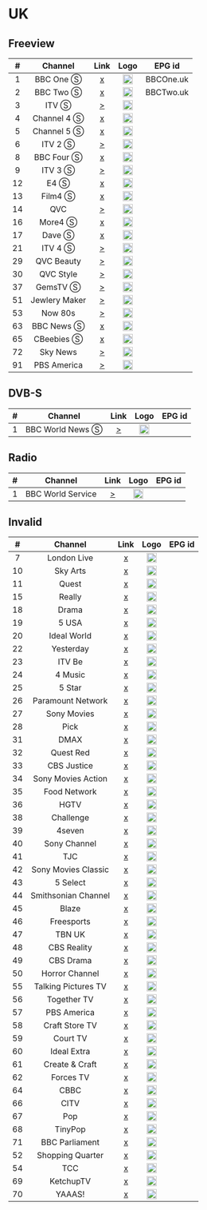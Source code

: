 <h1>UK</h1>

<h2>Freeview</h2>

| #   | Channel        | Link  | Logo | EPG id |
|:---:|:--------------:|:-----:|:----:|:------:|
| 1   | BBC One Ⓢ  | [x]() | <img height="20" src="https://i.imgur.com/72knNcb.png"/> | BBCOne.uk |
| 2   | BBC Two Ⓢ  | [x]() | <img height="20" src="https://i.imgur.com/Bn29Mmo.png"/> | BBCTwo.uk |
| 3   | ITV Ⓢ      | [>](http://31.220.41.88:8081/live/itv1.stream/chunks.m3u8) | <img height="20" src="https://i.imgur.com/ABwq10G.png"/> |
| 4   | Channel 4 Ⓢ| [x]() | <img height="20" src="https://i.imgur.com/LfvwZfy.png"/> |
| 5   | Channel 5 Ⓢ| [x]() | <img height="20" src="https://i.imgur.com/MlQrMU8.png"/> |
| 6   | ITV 2 Ⓢ    | [>](http://93.190.139.35:8278/streams/d/itv2_antik/playlist.m3u8) | <img height="20" src="https://i.imgur.com/Ji65OXG.png"/> |
| 8   | BBC Four Ⓢ | [x]() | <img height="20" src="https://i.imgur.com/HMw8GBx.png"/> |
| 9   | ITV 3 Ⓢ    | [>](http://31.220.41.88:8081/live/itv3.stream/chunks.m3u8) | <img height="20" src="https://i.imgur.com/vYNyYGx.png"/> |
| 12  | E4 Ⓢ       | [x]() | <img height="20" src="https://i.imgur.com/wqFHeA0.png"/> |
| 13  | Film4 Ⓢ    | [x]() | <img height="20" src="https://i.imgur.com/bSJb8sy.png"/> |
| 14  | QVC         | [>](https://d1txbbj1u9asam.cloudfront.net/live/qvcuk_main_clean/bitrate1.isml/3/prog_index.m3u8) | <img height="20" src="https://i.imgur.com/1Zp2uo5.png"/> |
| 16  | More4 Ⓢ    | [x]() | <img height="20" src="https://i.imgur.com/ZzmxmK2.png"/> |
| 17  | Dave Ⓢ     | [x]() | <img height="20" src="https://i.imgur.com/lImahrB.png"/> |
| 21  | ITV 4 Ⓢ    | [>](http://31.220.41.88:8081/live/itv4.stream/chunks.m3u8) | <img height="20" src="https://i.imgur.com/J9B1gvC.png"/> |
| 29  | QVC Beauty  | [>](http://live.qvcuk.simplestreamcdn.com/live/qvcuk_beauty_clean/bitrate1.isml/live.m3u8) | <img height="20" src="https://i.imgur.com/1Zp2uo5.png"/> |
| 30  | QVC Style   | [>](http://live.qvcuk.simplestreamcdn.com/live/qvcuk_style_clean/bitrate1.isml/live.m3u8) | <img height="20" src="https://i.imgur.com/xfEoWFA.png"/> |
| 37  | GemsTV Ⓢ   | [>](http://57d6b85685bb8.streamlock.net:1935/abrgemporiaukgfx/livestream_360p/index.m3u8) | <img height="20" src="https://i.imgur.com/IR2sTag.png"/> |
| 51  | Jewlery Maker | [>](https://lo2-1.gemporia.com/abrjewellerymaker/smil:livestream.smil/playlist.m3u8) | <img height="20" src="https://i.imgur.com/azSptPw.png"/> |
| 53  | Now 80s    | [>](https://lightning-now80s-samsunguk.amagi.tv/playlist.m3u8) | <img height="20" src="https://i.imgur.com/8paz37m.png"/> |
| 63  | BBC News Ⓢ | [x]() | <img height="20" src="https://i.imgur.com/xBLLYyx.png"/> |
| 65  | CBeebies Ⓢ | [x]() | <img height="20" src="https://i.imgur.com/CE8mgnW.png"/> |
| 72  | Sky News  | [>](https://siloh.pluto.tv/lilo/production/SkyNews/master.m3u8) | <img height="20" src="https://i.imgur.com/wNbxgqe.png"/> |
| 91  | PBS America   | [>](https://pbs-samsunguk.amagi.tv/playlist.m3u8) | <img height="20" src="https://i.imgur.com/J4zE5z9.jpg"/> |

<h2>DVB-S</h2>

| #   | Channel        | Link  | Logo | EPG id |
|:---:|:--------------:|:-----:|:----:|:------:|
| 1   | BBC World News Ⓢ  | [>](http://ott-cdn.ucom.am/s24/index.m3u8) | <img height="20" src="https://i.imgur.com/joD38lo.png"/> |

<h2>Radio</h2>

| #   | Channel        | Link  | Logo | EPG id |
|:---:|:--------------:|:-----:|:----:|:------:|
|1    | BBC World Service | [>](http://open.live.bbc.co.uk/mediaselector/5/select/version/2.0/mediaset/http-icy-mp3-a/vpid/bbc_world_service/format/pls.pls) | <img height="20" src="https://i.imgur.com/RYgSSHl.png"/> |

<h2>Invalid</h2>

| #   | Channel        | Link  | Logo | EPG id |
|:---:|:--------------:|:-----:|:----:|:------:|
| 7   | London Live | [x]() | <img height="20" src="https://i.imgur.com/2I8RBhY.png"/> |
| 10  | Sky Arts    | [x]() | <img height="20" src="https://i.imgur.com/O4wh4UQ.png"/> |
| 11  | Quest       | [x]() | <img height="20" src="https://i.imgur.com/PtpEemC.png"/> |
| 15  | Really      | [x]() | <img height="20" src="https://i.imgur.com/8I3XxYj.png"/> |
| 18  | Drama       | [x]() | <img height="20" src="https://i.imgur.com/sK8ANdX.png"/> |
| 19  | 5 USA       | [x]() | <img height="20" src="https://i.imgur.com/G2oua3x.png"/> |
| 20  | Ideal World | [x]() | <img height="20" src="https://i.imgur.com/NoQUyze.png"/> |
| 22  | Yesterday   | [x]() | <img height="20" src="https://i.imgur.com/2JR7Sic.png"/> |
| 23  | ITV Be      | [x]() | <img height="20" src="https://i.imgur.com/81H2Zqs.png"/> |
| 24  | 4 Music     | [x]() | <img height="20" src="https://i.imgur.com/rkKaYZx.png"/> |
| 25  | 5 Star      | [x]() | <img height="20" src="https://i.imgur.com/80SsGZx.png"/> |
| 26  | Paramount Network | [x]() | <img height="20" src="https://i.imgur.com/ovuJylZ.png"/> |
| 27  | Sony Movies | [x]() | <img height="20" src="https://i.imgur.com/GyhI165.png"/> |
| 28  | Pick        | [x]() | <img height="20" src="https://i.imgur.com/uKYrux4.png"/> |
| 31  | DMAX        | [x]() | <img height="20" src="https://i.imgur.com/Xp7Z4i9.png"/> |
| 32  | Quest Red   | [x]() | <img height="20" src="https://i.imgur.com/qKYqWFO.png"/> |
| 33  | CBS Justice | [x]() | <img height="20" src="https://i.imgur.com/4ioiGXt.png"/> |
| 34  | Sony Movies Action | [x]() | <img height="20" src="https://i.imgur.com/39P9c8l.png"/> |
| 35  | Food Network | [x]() | <img height="20" src="https://i.imgur.com/52jFDMw.png"/> |
| 36  | HGTV        | [x]() | <img height="20" src="https://i.imgur.com/DiG4zqf.png"/> |
| 38  | Challenge   | [x]() | <img height="20" src="https://i.imgur.com/q2sCmq0.png"/> |
| 39  | 4seven      | [x]() | <img height="20" src="https://i.imgur.com/tGiaYUi.png"/> |
| 40  | Sony Channel | [x]() | <img height="20" src="https://i.imgur.com/Pd1yNz4.png"/> |
| 41  | TJC         | [x]() | <img height="20" src="https://i.imgur.com/7gaDMgn.png"/> |
| 42  | Sony Movies Classic | [x]() | <img height="20" src="https://i.imgur.com/H4jdje7.png"/> |
| 43  | 5 Select    | [x]() | <img height="20" src="https://i.imgur.com/T3V4N0U.png"/> |
| 44  | Smithsonian Channel | [x]() | <img height="20" src="https://i.imgur.com/rcXVyPW.png"/> |
| 45  | Blaze       | [x]() | <img height="20" src="https://i.imgur.com/wKjTgao.png"/> |
| 46  | Freesports  | [x]() | <img height="20" src="https://i.imgur.com/W9KvL6o.png"/> |
| 47  | TBN UK      | [x]() | <img height="20" src="https://i.imgur.com/J0Ceory.png"/> |
| 48  | CBS Reality | [x]() | <img height="20" src="https://i.imgur.com/YykQhHd.png"/> |
| 49  | CBS Drama   | [x]() | <img height="20" src="https://i.imgur.com/69fKWg0.png"/> |
| 50  | Horror Channel | [x]() | <img height="20" src="https://i.imgur.com/NZpDDER.png"/> |
| 55  | Talking Pictures TV | [x]() | <img height="20" src="https://i.imgur.com/t0tHdqL.png"/> |
| 56  | Together TV | [x]() | <img height="20" src="https://i.imgur.com/dfnKViW.png"/> |
| 57  | PBS America | [x]() | <img height="20" src="https://i.imgur.com/RIJLELd.png"/> |
| 58  | Craft Store TV | [x]() | <img height="20" src="https://i.imgur.com/QKcj9gS.png"/> |
| 59  | Court TV    | [x]() | <img height="20" src="https://i.imgur.com/gKj0ABu.png"/> |
| 60  | Ideal Extra | [x]() | <img height="20" src="https://i.imgur.com/ewFQPc0.png"/> |
| 61  | Create & Craft | [x]() | <img height="20" src="https://i.imgur.com/P5BH9tY.png"/> |
| 62  | Forces TV   | [x]() | <img height="20" src="https://i.imgur.com/CaP67Ra.png"/> |
| 64  | CBBC        | [x]() | <img height="20" src="https://i.imgur.com/eRwMlkh.png"/> |
| 66  | CITV        | [x]() | <img height="20" src="https://i.imgur.com/EhscUNY.png"/> |
| 67  | Pop         | [x]() | <img height="20" src="https://i.imgur.com/DbQ9u1z.png"/> |
| 68  | TinyPop     | [x]() | <img height="20" src="https://i.imgur.com/lWdTYbr.png"/> |
| 71  | BBC Parliament | [x]() | <img height="20" src="https://i.imgur.com/BSIH6V2.png"/> |
| 52  | Shopping Quarter | [x]() | <img height="20" src=""/> |
| 54  | TCC        | [x]() | <img height="20" src=""/> |
| 69  | KetchupTV   | [x]() | <img height="20" src=""/> |
| 70  | YAAAS!      | [x]() | <img height="20" src=""/> |
